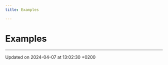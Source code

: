 ```yaml
---
title: Examples

---
```


# Examples







-------------------------------

Updated on 2024-04-07 at 13:02:30 +0200
